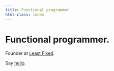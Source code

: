 ```yaml
---
title: Functional programmer
html-class: index
---
```



# Functional programmer.

Founder at [Least Fixed](http://leastfixed.com/).

Say <a href="" id="hello">hello</a>.


<script>
addEventListener('load', function () {
  document.getElementById('hello').href = cannot.rot13('znvygb:uryyb@zvrgrx.vb');
});
</script>
